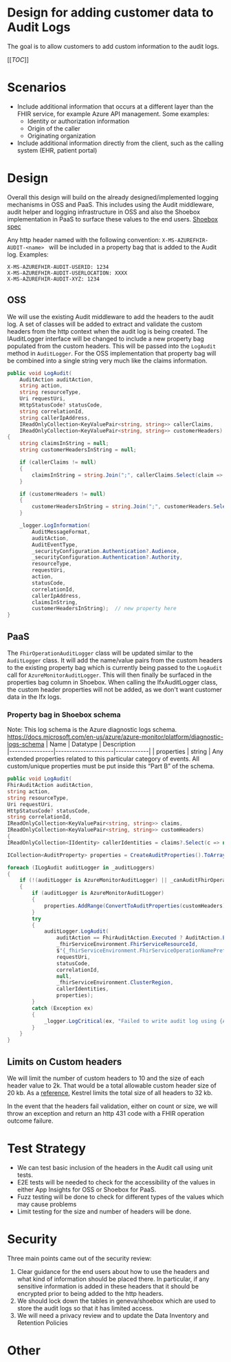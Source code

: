 # Design for adding customer data to Audit Logs

The goal is to allow customers to add custom information to the audit logs.

[[_TOC_]]

# Scenarios

* Include additional information that occurs at a different layer than the FHIR service, for example Azure API management.  Some examples:
  * Identity or authorization information
  * Origin of the caller
  * Originating organization
* Include additional information directly from the client, such as the calling system (EHR, patient portal)

# Design

Overall this design will build on the already designed/implemented logging mechanisms in OSS and PaaS.  This includes using the Audit middleware, audit helper and logging infrastructure in OSS and also the Shoebox implementation in PaaS to surface these values to the end users.  [Shoebox spec](../Shoebox/DiagnosticLoggingDesignSpec.md)

Any http header named with the following convention: 
```X-MS-AZUREFHIR-AUDIT-<name> ```
will be included in a property bag that is added to the Audit log.  Examples:
```
X-MS-AZUREFHIR-AUDIT-USERID: 1234
X-MS-AZUREFHIR-AUDIT-USERLOCATION: XXXX
X-MS-AZUREFHIR-AUDIT-XYZ: 1234
```

## OSS
We will use the existing Audit middleware to add the headers to the audit log. A set of classes will be added to extract and validate the custom headers from the http context when the audit log is being created.  The IAuditLogger interface will be changed to include a new property bag populated from the custom headers.  This will be passed into the ```LogAudit``` method in ```AuditLogger```. For the OSS implementation that property bag will be combined into a single string very much like the claims information.



``` C#
public void LogAudit(
    AuditAction auditAction,
    string action,
    string resourceType,
    Uri requestUri,
    HttpStatusCode? statusCode,
    string correlationId,
    string callerIpAddress,
    IReadOnlyCollection<KeyValuePair<string, string>> callerClaims,
    IReadOnlyCollection<KeyValuePair<string, string>> customerHeaders)  // new parameter here, update to the interface
{
    string claimsInString = null;
    string customerHeadersInString = null;

    if (callerClaims != null)
    {
        claimsInString = string.Join(";", callerClaims.Select(claim => $"{claim.Key}={claim.Value}"));
    }

    if (customerHeaders != null)
    {
        customerHeadersInString = string.Join(";", customerHeaders.Select(header => $"{header.Key}={header.Value}"));
    }

    _logger.LogInformation(
        AuditMessageFormat,
        auditAction,
        AuditEventType,
        _securityConfiguration.Authentication?.Audience,
        _securityConfiguration.Authentication?.Authority,
        resourceType,
        requestUri,
        action,
        statusCode,
        correlationId,
        callerIpAddress,
        claimsInString,
        customerHeadersInString);  // new property here
}
```

## PaaS
The ```FhirOperationAuditLogger``` class will be updated similar to the ```AuditLogger``` class.  It will add the name/value pairs from the custom headers to the existing property bag which is currently being passed to the ```LogAudit``` call for ```AzureMonitorAuditLogger```.  This will then finally be surfaced in the properties bag column in Shoebox.  When calling the IfxAuditLogger class, the custom header properties will not be added, as we don't want customer data in the Ifx logs.

### Property bag in Shoebox schema
Note: This log schema is the Azure diagnostic logs schema. https://docs.microsoft.com/en-us/azure/azure-monitor/platform/diagnostic-logs-schema 
| Name           | Datatype            | Description                                                                  
|----------------|---------------------|------------|
| properties     | string              | Any extended properties related to this particular category of events. All custom/unique properties must be put inside this “Part B” of the schema.

``` C#
public void LogAudit(
FhirAuditAction auditAction,
string action,
string resourceType,
Uri requestUri,
HttpStatusCode? statusCode,
string correlationId,
IReadOnlyCollection<KeyValuePair<string, string>> claims,
IReadOnlyCollection<KeyValuePair<string, string>> customHeaders)
{
IReadOnlyCollection<IIdentity> callerIdentities = claims?.Select(c => new ClaimIdentity(c.Key, c.Value)).ToList();

ICollection<AuditProperty> properties = CreateAuditProperties().ToArray();

foreach (ILogAudit auditLogger in _auditLoggers)
{
    if (!(auditLogger is AzureMonitorAuditLogger) || _canAuditFhirOperationToAzureMonitor)
    {
        if (auditLogger is AzureMonitorAuditLogger)
        {
            properties.AddRange(ConvertToAuditProperties(customHeaders));
        }
        try
        {
            auditLogger.LogAudit(
                auditAction == FhirAuditAction.Executed ? AuditAction.Executed : AuditAction.Executing,
                _fhirServiceEnvironment.FhirServiceResourceId,
                $"{_fhirServiceEnvironment.FhirServiceOperationNamePrefix}{action}",
                requestUri,
                statusCode,
                correlationId,
                null,
                _fhirServiceEnvironment.ClusterRegion,
                callerIdentities,
                properties);
        }
        catch (Exception ex)
        {
            _logger.LogCritical(ex, "Failed to write audit log using {AuditLoggerType}.", auditLogger.GetType().Name);
        }
    }
}
```

## Limits on Custom headers
We will limit the number of custom headers to 10 and the size of each header value to 2k.
That would be a total allowable custom header size of 20 kb.  As a [reference](https://docs.microsoft.com/en-us/dotnet/api/microsoft.aspnetcore.server.kestrel.core.kestrelserverlimits.maxrequestheaderstotalsize?view=aspnetcore-2.2#Microsoft_AspNetCore_Server_Kestrel_Core_KestrelServerLimits_MaxRequestHeadersTotalSize), Kestrel limits the total size of all headers to 32 kb.

In the event that the headers fail validation, either on count or size, we will throw an exception and return an http 431 code with a FHIR operation outcome failure.

# Test Strategy

* We can test basic inclusion of the headers in the Audit call using unit tests.
* E2E tests will be needed to check for the accessibility of the values in either App Insights for OSS or Shoebox for PaaS.
* Fuzz testing will be done to check for different types of the values which may cause problems
* Limit testing for the size and number of headers will be done.

# Security

Three main points came out of the security review:
1) Clear guidance for the end users about how to use the headers and what kind of information should be placed there.  In particular, if any sensitive information is added in these headers that it should be encrypted prior to being added to the http headers.
2) We should lock down the tables in geneva/shoebox which are used to store the audit logs so that it has limited access.
3) We will need a privacy review and to update the Data Inventory and Retention Policies

# Other

